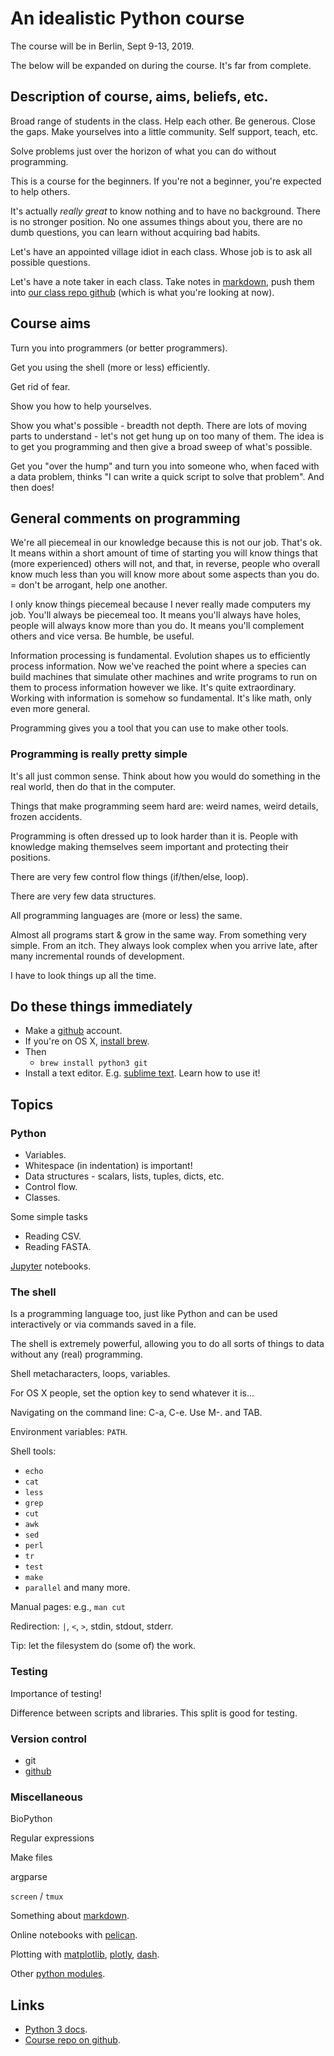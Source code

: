 # An idealistic Python course

The course will be in Berlin, Sept 9-13, 2019.

The below will be expanded on during the course. It's far from complete.

## Description of course, aims, beliefs, etc.

Broad range of students in the class. Help each other. Be generous.  Close
the gaps. Make yourselves into a little community. Self support, teach,
etc.

Solve problems just over the horizon of what you can do without programming.

This is a course for the beginners. If you're not a beginner, you're
expected to help others.

It's actually *really great* to know nothing and to have no background.
There is no stronger position. No one assumes things about you, there are
no dumb questions, you can learn without acquiring bad habits.

Let's have an appointed village idiot in each class. Whose job is to ask
all possible questions.

Let's have a note taker in each class. Take notes in
[markdown](https://daringfireball.net/projects/markdown/syntax), push them
into
[our class repo github](https://github.com/acorg/2018-cambridge-python-course)
(which is what you're looking at now).

## Course aims

Turn you into programmers (or better programmers).

Get you using the shell (more or less) efficiently.

Get rid of fear.

Show you how to help yourselves.

Show you what's possible - breadth not depth. There are lots of moving
parts to understand - let's not get hung up on too many of them.  The idea
is to get you programming and then give a broad sweep of what's possible.

Get you "over the hump" and turn you into someone who, when faced with a
data problem, thinks "I can write a quick script to solve that
problem". And then does!

## General comments on programming

We're all piecemeal in our knowledge because this is not our job. That's
ok. It means within a short amount of time of starting you will know
things that (more experienced) others will not, and that, in reverse,
people who overall know much less than you will know more about some
aspects than you do. = don't be arrogant, help one another.

I only know things piecemeal because I never really made computers my
job. You'll always be piecemeal too. It means you'll always have holes,
people will always know more than you do. It means you'll complement others
and vice versa. Be humble, be useful.

Information processing is fundamental. Evolution shapes us to efficiently
process information. Now we've reached the point where a species can build
machines that simulate other machines and write programs to run on them to
process information however we like. It's quite extraordinary.  Working
with information is somehow so fundamental.  It's like math, only even more
general.

Programming gives you a tool that you can use to make other tools.

### Programming is really pretty simple

It's all just common sense. Think about how you would do something in the
real world, then do that in the computer.

Things that make programming seem hard are: weird names, weird details,
frozen accidents.

Programming is often dressed up to look harder than it is. People with
knowledge making themselves seem important and protecting their positions.

There are very few control flow things (if/then/else, loop).

There are very few data structures.

All programming languages are (more or less) the same.

Almost all programs start & grow in the same way. From something very
simple. From an itch. They always look complex when you arrive late, after
many incremental rounds of development.

I have to look things up all the time.

## Do these things immediately

* Make a [github](https://github.com) account.
* If you're on OS X, [install brew](https://docs.brew.sh/Installation).
* Then
    * `brew install python3 git`
* Install a text editor. E.g. [sublime text](https://www.sublimetext.com/3).  Learn how to use it!

## Topics

### Python

* Variables.
* Whitespace (in indentation) is important!
* Data structures - scalars, lists, tuples, dicts, etc.
* Control flow.
* Classes.

Some simple tasks

* Reading CSV.
* Reading FASTA.

[Jupyter](https://jupyter.org/) notebooks.

### The shell

Is a programming language too, just like Python and can be used
interactively or via commands saved in a file.

The shell is extremely powerful, allowing you to do all sorts of things to
data without any (real) programming.

Shell metacharacters, loops, variables.

For OS X people, set the option key to send whatever it is...

Navigating on the command line: C-a, C-e. Use M-. and TAB.

Environment variables: `PATH`.

Shell tools:
* `echo`
* `cat`
* `less`
* `grep`
* `cut`
* `awk`
* `sed`
* `perl`
* `tr`
* `test`
* `make`
* `parallel`
and many more.

Manual pages: e.g., `man cut`

Redirection: `|`, `<`, `>`, stdin, stdout, stderr.

Tip: let the filesystem do (some of) the work.

### Testing

Importance of testing!

Difference between scripts and libraries.  This split is good for testing.

### Version control

* git
* [github](https://github.com)

### Miscellaneous

BioPython

Regular expressions

Make files

argparse

`screen` / `tmux`

Something about [markdown](https://daringfireball.net/projects/markdown/syntax).

Online notebooks with [pelican](https://blog.getpelican.com/).

Plotting with [matplotlib](https://matplotlib.org/),
[plotly](https://plot.ly/python/getting-started/),
[dash](https://dash.plot.ly/).

Other [python modules](https://docs.python.org/3/library/index.html).

## Links

* [Python 3 docs](https://docs.python.org/3/).
* [Course repo on github](https://github.com/acorg/2018-cambridge-python-course).
